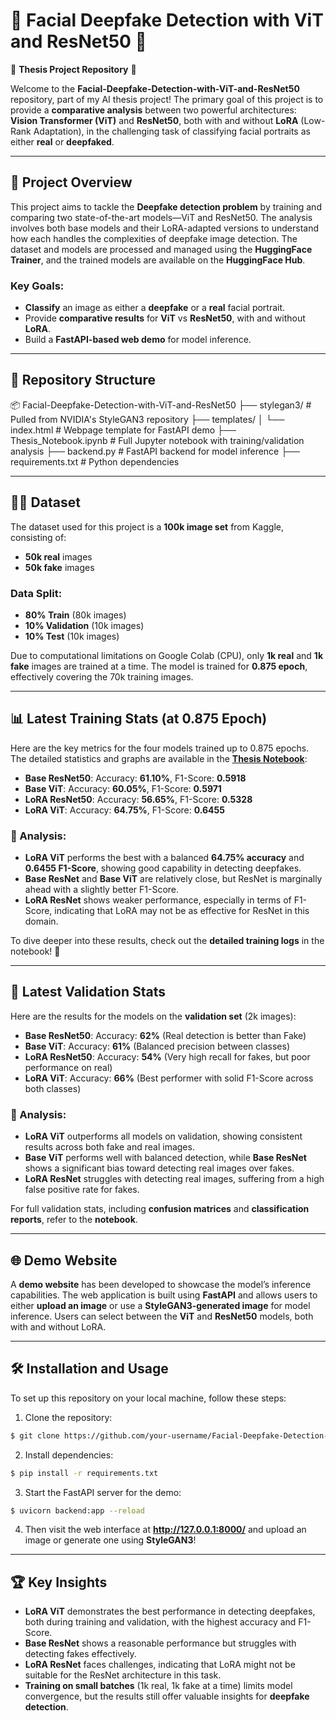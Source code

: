 # 🌟 Facial Deepfake Detection with ViT and ResNet50 🌟

🚀 **Thesis Project Repository** 🚀

Welcome to the **Facial-Deepfake-Detection-with-ViT-and-ResNet50** repository, part of my AI thesis project! The primary goal of this project is to provide a **comparative analysis** between two powerful architectures: **Vision Transformer (ViT)** and **ResNet50**, both with and without **LoRA** (Low-Rank Adaptation), in the challenging task of classifying facial portraits as either **real** or **deepfaked**.

---

## 🧠 Project Overview

This project aims to tackle the **Deepfake detection problem** by training and comparing two state-of-the-art models—ViT and ResNet50. The analysis involves both base models and their LoRA-adapted versions to understand how each handles the complexities of deepfake image detection. The dataset and models are processed and managed using the **HuggingFace Trainer**, and the trained models are available on the **HuggingFace Hub**.

### Key Goals:
- **Classify** an image as either a **deepfake** or a **real** facial portrait.
- Provide **comparative results** for **ViT** vs **ResNet50**, with and without **LoRA**.
- Build a **FastAPI-based web demo** for model inference.

---

## 📂 Repository Structure
📦 Facial-Deepfake-Detection-with-ViT-and-ResNet50 
├── stylegan3/ # Pulled from NVIDIA's StyleGAN3 repository 
├── templates/ 
│ └── index.html # Webpage template for FastAPI demo 
├── Thesis_Notebook.ipynb # Full Jupyter notebook with training/validation analysis 
├── backend.py # FastAPI backend for model inference 
├── requirements.txt # Python dependencies


---

## 🧑‍💻 Dataset

The dataset used for this project is a **100k image set** from Kaggle, consisting of:
- **50k real** images
- **50k fake** images

### Data Split:
- **80% Train** (80k images)
- **10% Validation** (10k images)
- **10% Test** (10k images)

Due to computational limitations on Google Colab (CPU), only **1k real** and **1k fake** images are trained at a time. The model is trained for **0.875 epoch**, effectively covering the 70k training images.

---

## 📊 Latest Training Stats (at 0.875 Epoch)

Here are the key metrics for the four models trained up to 0.875 epochs. The detailed statistics and graphs are available in the **[Thesis Notebook](./Thesis_Notebook.ipynb)**:

- **Base ResNet50**: Accuracy: **61.10%**, F1-Score: **0.5918**
- **Base ViT**: Accuracy: **60.05%**, F1-Score: **0.5971**
- **LoRA ResNet50**: Accuracy: **56.65%**, F1-Score: **0.5328**
- **LoRA ViT**: Accuracy: **64.75%**, F1-Score: **0.6455**

### 📝 Analysis:

- **LoRA ViT** performs the best with a balanced **64.75% accuracy** and **0.6455 F1-Score**, showing good capability in detecting deepfakes.
- **Base ResNet** and **Base ViT** are relatively close, but ResNet is marginally ahead with a slightly better F1-Score.
- **LoRA ResNet** shows weaker performance, especially in terms of F1-Score, indicating that LoRA may not be as effective for ResNet in this domain.

To dive deeper into these results, check out the **detailed training logs** in the notebook! 📔

---

## 🧪 Latest Validation Stats

Here are the results for the models on the **validation set** (2k images):

- **Base ResNet50**: Accuracy: **62%** (Real detection is better than Fake)
- **Base ViT**: Accuracy: **61%** (Balanced precision between classes)
- **LoRA ResNet50**: Accuracy: **54%** (Very high recall for fakes, but poor performance on real)
- **LoRA ViT**: Accuracy: **66%** (Best performer with solid F1-Score across both classes)

### 📝 Analysis:

- **LoRA ViT** outperforms all models on validation, showing consistent results across both fake and real images.
- **Base ViT** performs well with balanced detection, while **Base ResNet** shows a significant bias toward detecting real images over fakes.
- **LoRA ResNet** struggles with detecting real images, suffering from a high false positive rate for fakes.

For full validation stats, including **confusion matrices** and **classification reports**, refer to the **notebook**.

---

## 🌐 Demo Website

A **demo website** has been developed to showcase the model’s inference capabilities. The web application is built using **FastAPI** and allows users to either **upload an image** or use a **StyleGAN3-generated image** for model inference. Users can select between the **ViT** and **ResNet50** models, both with and without LoRA.


----------

## 🛠️ Installation and Usage

To set up this repository on your local machine, follow these steps:

1.  Clone the repository:
```bash
$ git clone https://github.com/your-username/Facial-Deepfake-Detection-with-ViT-and-ResNet50.git
```
2. Install dependencies:
```bash
$ pip install -r requirements.txt
```
3. Start the FastAPI server for the demo:
```bash
$ uvicorn backend:app --reload
```
4. Then visit the web interface at **http://127.0.0.1:8000/** and upload an image or generate one using **StyleGAN3**!

---
## 🏆 Key Insights

-   **LoRA ViT** demonstrates the best performance in detecting deepfakes, both during training and validation, with the highest accuracy and F1-Score.
-   **Base ResNet** shows a reasonable performance but struggles with detecting fakes effectively.
-   **LoRA ResNet** faces challenges, indicating that LoRA might not be suitable for the ResNet architecture in this task.
-   **Training on small batches** (1k real, 1k fake at a time) limits model convergence, but the results still offer valuable insights for **deepfake detection**.
